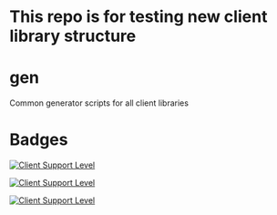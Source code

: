 # This repo is for testing new client library structure

# gen
Common generator scripts for all client libraries

# Badges

[![Client Support Level](https://img.shields.io/badge/Kubernetes%20client-bronze-blue.svg?style=plastic&colorB=cd7f32&colorA=306CE8)](https://github.com/kubernetes-client)

[![Client Support Level](https://img.shields.io/badge/Kubernetes%20client-Silver-blue.svg?style=plastic&colorB=C0C0C0&colorA=306CE8)](https://github.com/kubernetes-client)

[![Client Support Level](https://img.shields.io/badge/Kubernetes%20client-gold-blue.svg?style=plastic&colorB=FFD700&colorA=306CE8)](https://github.com/kubernetes-client)

